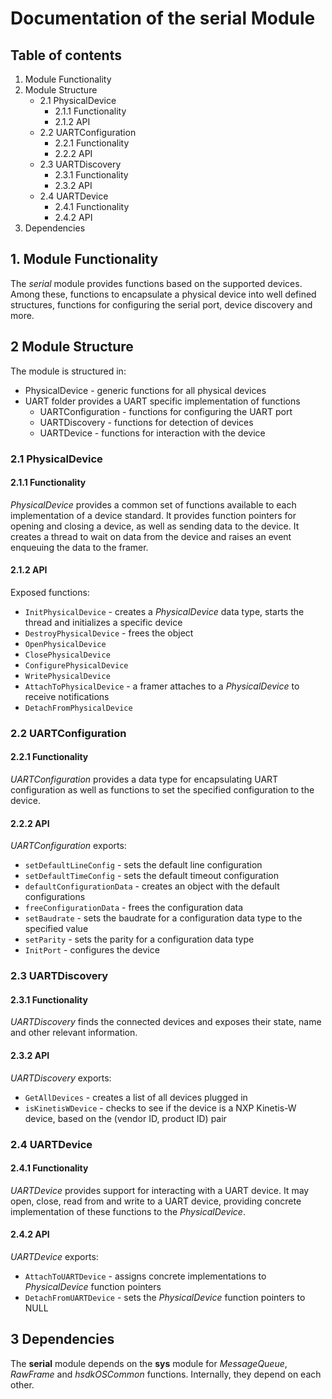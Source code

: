 # Documentation of the serial Module

## Table of contents
1. Module Functionality
2. Module Structure
    * 2.1 PhysicalDevice
        * 2.1.1 Functionality
        * 2.1.2 API
    * 2.2 UARTConfiguration
        * 2.2.1 Functionality
        * 2.2.2 API
    * 2.3 UARTDiscovery
        * 2.3.1 Functionality
        * 2.3.2 API
    * 2.4 UARTDevice
        * 2.4.1 Functionality
        * 2.4.2 API
3. Dependencies

## 1. Module Functionality
The _serial_ module provides functions based on the supported devices. Among
these, functions to encapsulate a physical device into well defined structures,
functions for configuring the serial port, device discovery and more.

## 2 Module Structure
The module is structured in:
* PhysicalDevice - generic functions for all physical devices
* UART folder provides a UART specific implementation of functions
    * UARTConfiguration - functions for configuring the UART port
    * UARTDiscovery - functions for detection of devices
    * UARTDevice - functions for interaction with the device

### 2.1 PhysicalDevice
#### 2.1.1 Functionality
_PhysicalDevice_ provides a common set of functions available to each
implementation of a device standard. It provides function pointers for opening
and closing a device, as well as sending data to the device. It creates a thread
 to wait on data from the device and raises an event enqueuing the data to the
 framer.
#### 2.1.2 API
Exposed functions:
* `InitPhysicalDevice` - creates a _PhysicalDevice_ data type, starts the thread
 and initializes a specific device
* `DestroyPhysicalDevice` - frees the object
* `OpenPhysicalDevice`
* `ClosePhysicalDevice`
* `ConfigurePhysicalDevice`
* `WritePhysicalDevice`
* `AttachToPhysicalDevice` - a framer attaches to a _PhysicalDevice_ to receive
notifications
* `DetachFromPhysicalDevice`

### 2.2 UARTConfiguration
#### 2.2.1 Functionality
_UARTConfiguration_ provides a data type for encapsulating UART configuration as
 well as functions to set the specified configuration to the device.
#### 2.2.2 API
_UARTConfiguration_ exports:
* `setDefaultLineConfig` - sets the default line configuration
* `setDefaultTimeConfig` - sets the default timeout configuration
* `defaultConfigurationData` - creates an object with the default configurations
* `freeConfigurationData` - frees the configuration data
* `setBaudrate` - sets the baudrate for a configuration data type to the
specified value
* `setParity` - sets the parity for a configuration data type
* `InitPort` - configures the device

### 2.3 UARTDiscovery
#### 2.3.1 Functionality
_UARTDiscovery_ finds the connected devices and exposes their state, name and
other relevant information.
#### 2.3.2 API
_UARTDiscovery_ exports:
* `GetAllDevices` - creates a list of all devices plugged in
* `isKinetisWDevice` - checks to see if the device is a NXP Kinetis-W device, based
 on the (vendor ID, product ID) pair

### 2.4 UARTDevice
#### 2.4.1 Functionality
_UARTDevice_ provides support for interacting with a UART device. It may open,
close, read from and write to a UART device, providing concrete implementation
of these functions to the _PhysicalDevice_.
#### 2.4.2 API
_UARTDevice_ exports:
* `AttachToUARTDevice` - assigns concrete implementations to _PhysicalDevice_
function pointers
* `DetachFromUARTDevice` - sets the _PhysicalDevice_ function pointers to NULL

## 3 Dependencies
The __serial__ module depends on the __sys__ module for _MessageQueue_,
_RawFrame_ and _hsdkOSCommon_ functions. Internally, they depend on each other.
